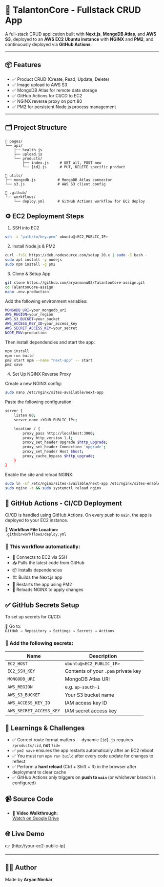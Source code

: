 # 🚀 TalantonCore - Fullstack CRUD App

A full-stack CRUD application built with **Next.js**, **MongoDB Atlas**, and **AWS S3**, deployed to an **AWS EC2 Ubuntu instance** with **NGINX** and **PM2**, and continuously deployed via **GitHub Actions**.

---

## 📦 Features

- ✅ Product CRUD (Create, Read, Update, Delete)
- ✅ Image upload to AWS S3
- ✅ MongoDB Atlas for remote data storage
- ✅ GitHub Actions for CI/CD to EC2
- ✅ NGINX reverse proxy on port 80
- ✅ PM2 for persistent Node.js process management

---

## 🗂️ Project Structure
```
📂 pages/
└── api/
    ├── health.js
    ├── upload.js
    └── products/
        ├── index.js     # GET all, POST new
        └── [id].js      # PUT, DELETE specific product

📂 utils/
├── mongodb.js          # MongoDB Atlas connector
└── s3.js               # AWS S3 client config

📂 .github/
└── workflows/
    └── deploy.yml      # GitHub Actions workflow for EC2 deploy
```


## ⚙️ EC2 Deployment Steps

1. SSH into EC2
```bash
ssh -i "path/to/key.pem" ubuntu@<EC2_PUBLIC_IP>
```

2. Install Node.js & PM2
```bash
curl -fsSL https://deb.nodesource.com/setup_20.x | sudo -E bash -
sudo apt install -y nodejs
sudo npm install -g pm2
```

3. Clone & Setup App
```bash
git clone https://github.com/aryanmanu02/TalantonCore-assign.git
cd TalantonCore-assign
nano .env.production
```

Add the following environment variables:

```bash
MONGODB_URI=your_mongodb_uri
AWS_REGION=your_region
AWS_S3_BUCKET=your_bucket
AWS_ACCESS_KEY_ID=your_access_key
AWS_SECRET_ACCESS_KEY=your_secret
NODE_ENV=production
```

Then install dependencies and start the app:

```bash
npm install
npm run build
pm2 start npm --name "next-app" -- start
pm2 save
```


4. Set Up NGINX Reverse Proxy

Create a new NGINX config:
```bash
sudo nano /etc/nginx/sites-available/next-app
```

Paste the following configuration:

```bash
server {
    listen 80;
    server_name <YOUR_PUBLIC_IP>;

    location / {
        proxy_pass http://localhost:3000;
        proxy_http_version 1.1;
        proxy_set_header Upgrade $http_upgrade;
        proxy_set_header Connection 'upgrade';
        proxy_set_header Host $host;
        proxy_cache_bypass $http_upgrade;
    }
}
```
Enable the site and reload NGINX:
```bash
sudo ln -sf /etc/nginx/sites-available/next-app /etc/nginx/sites-enabled/default
sudo nginx -t && sudo systemctl reload nginx
```

## 🔁 GitHub Actions - CI/CD Deployment

CI/CD is handled using GitHub Actions. On every push to `main`, the app is deployed to your EC2 instance.

📄 **Workflow File Location:**  
`.github/workflows/deploy.yml`

### 🚀 This workflow automatically:

- 🔐 Connects to EC2 via SSH  
- 📥 Pulls the latest code from GitHub  
- 📦 Installs dependencies  
- 🏗️ Builds the Next.js app  
- 🔁 Restarts the app using PM2  
- 🔄 Reloads NGINX to apply changes


## ✅ GitHub Secrets Setup

To set up secrets for CI/CD:

🔧 Go to:  
`GitHub → Repository → Settings → Secrets → Actions`

### 🔐 Add the following secrets:

| Name                    | Description                          |
|-------------------------|--------------------------------------|
| `EC2_HOST`              | `ubuntu@<EC2_PUBLIC_IP>`             |
| `EC2_SSH_KEY`           | Contents of your `.pem` private key |
| `MONGODB_URI`           | MongoDB Atlas URI                    |
| `AWS_REGION`            | e.g. `ap-south-1`                    |
| `AWS_S3_BUCKET`         | Your S3 bucket name                  |
| `AWS_ACCESS_KEY_ID`     | IAM access key ID                    |
| `AWS_SECRET_ACCESS_KEY` | IAM secret access key                |



## 🧠 Learnings & Challenges

- ✅ Correct route format matters — dynamic `[id].js` requires `/products/:id`, **not** `?id=`
- ✅ `pm2 save` ensures the app restarts automatically after an EC2 reboot
- ✅ You must run `npm run build` after every code update for changes to reflect
- ✅ Perform a **hard reload** (Ctrl + Shift + R) in the browser after deployment to clear cache
- ✅ GitHub Actions only triggers on **push to `main`** (or whichever branch is configured)


## 📹 Source Code

- 🎥 **Video Walkthrough:**  
  [Watch on Google Drive](https://drive.google.com/drive/folders/1TuOojH1Z5n0vbviomTgcZ_E0tRCoWC95?usp=sharing)
 

## 🌐 Live Demo

👉 [http://your-ec2-public-ip]

---

## 👨‍💻 Author

Made by **Aryan Nimkar**
